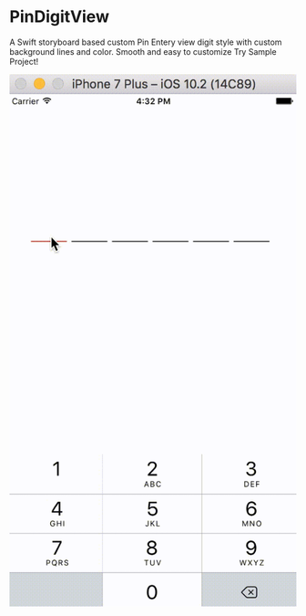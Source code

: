 # PinDigitView
A Swift storyboard based custom Pin Entery view digit style with custom background lines and color. Smooth and easy to customize 
Try Sample Project!

![Screenshot](PinDigitDemo.gif)
